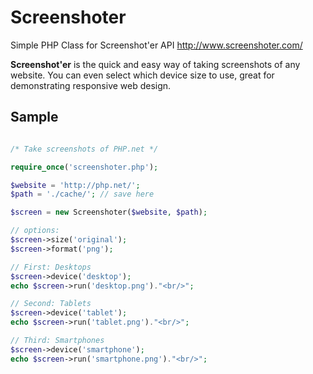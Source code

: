 Screenshoter
============

Simple PHP Class for Screenshot'er API http://www.screenshoter.com/

**Screenshot'er** is the quick and easy way of taking screenshots of any website. You can even select which device size to use, great for demonstrating responsive web design. 

Sample
------

```php

/* Take screenshots of PHP.net */

require_once('screenshoter.php');

$website = 'http://php.net/';
$path = './cache/'; // save here

$screen = new Screenshoter($website, $path);

// options:
$screen->size('original');
$screen->format('png');

// First: Desktops
$screen->device('desktop');
echo $screen->run('desktop.png')."<br/>";

// Second: Tablets
$screen->device('tablet');
echo $screen->run('tablet.png')."<br/>";

// Third: Smartphones
$screen->device('smartphone');
echo $screen->run('smartphone.png')."<br/>";
```
